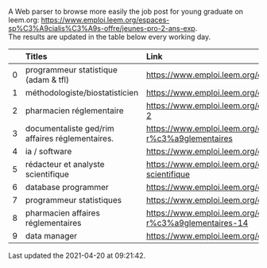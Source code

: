 A Web parser to browse more easily the job post for young graduate on leem.org: https://www.emploi.leem.org/espaces-sp%C3%A9cialis%C3%A9s-offre/jeunes-pro-2-ans-exp.  
The results are updated in the table below every working day.  


|    | Titles                                          | Link                                                                                   |   Department |   Consulted |
|---:|:------------------------------------------------|:---------------------------------------------------------------------------------------|-------------:|------------:|
|  0 | programmeur statistique (adam & tfl)            | https://www.emploi.leem.org/content/programmeur-statistique-adam-tfl                   |           92 |         221 |
|  1 | méthodologiste/biostatisticien                  | https://www.emploi.leem.org/content/m%c3%a9thodologistebiostatisticien                 |           78 |          44 |
|  2 | pharmacien réglementaire                        | https://www.emploi.leem.org/content/pharmacien-r%c3%a9glementaire-2                    |           75 |        1384 |
|  3 | documentaliste ged/rim affaires réglementaires. | https://www.emploi.leem.org/content/documentaliste-gedrim-affaires-r%c3%a9glementaires |           75 |          62 |
|  4 | ia / software                                   | https://www.emploi.leem.org/content/ia-software                                        |           75 |        1406 |
|  5 | rédacteur et analyste scientifique              | https://www.emploi.leem.org/content/r%c3%a9dacteur-et-analyste-scientifique            |           75 |         101 |
|  6 | database programmer                             | https://www.emploi.leem.org/content/database-programmer                                |           92 |        2805 |
|  7 | programmeur statistiques                        | https://www.emploi.leem.org/content/programmeur-statistiques                           |           92 |        3225 |
|  8 | pharmacien affaires réglementaires              | https://www.emploi.leem.org/content/pharmacien-affaires-r%c3%a9glementaires-14         |           78 |        2376 |
|  9 | data manager                                    | https://www.emploi.leem.org/content/data-manager-40                                    |           75 |         148 |
  
Last updated the 2021-04-20 at 09:21:42.
